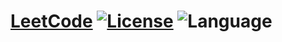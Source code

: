 # [LeetCode](https://leetcode.com/problemset/algorithms/) [![License](https://img.shields.io/badge/license-Apache_2.0-blue.svg)](LICENSE.md) ![Language](https://img.shields.io/badge/language-Java%20%2F%-blue.svg) 
